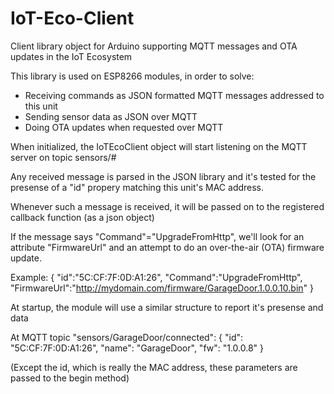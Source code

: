 # IoT-Eco-Client

Client library object for Arduino supporting MQTT messages and OTA updates in the IoT Ecosystem

This library is used on ESP8266 modules, in order to solve:
* Receiving commands as JSON formatted MQTT messages addressed to this unit
* Sending sensor data as JSON over MQTT
* Doing OTA updates when requested over MQTT

When initialized, the IoTEcoClient object will start listening on the MQTT server
on topic sensors/#

Any received message is parsed in the JSON library and it's tested for the presense of
a "id" propery matching this unit's MAC address.

Whenever such a message is received, it will be passed on to the registered callback function
(as a json object)

If the message says "Command"="UpgradeFromHttp", we'll look for an attribute "FirmwareUrl" and
an attempt to do an over-the-air (OTA) firmware update.

Example:
{
	"id":"5C:CF:7F:0D:A1:26",
	"Command":"UpgradeFromHttp",
	"FirmwareUrl":"http://mydomain.com/firmware/GarageDoor.1.0.0.10.bin"
}

At startup, the module will use a similar structure to report it's presense and data

At MQTT topic "sensors/GarageDoor/connected":
{ 
	"id": "5C:CF:7F:0D:A1:26", 
	"name": "GarageDoor", 
	"fw": "1.0.0.8" 
}

(Except the id, which is really the MAC address, these parameters are passed to the begin method)

